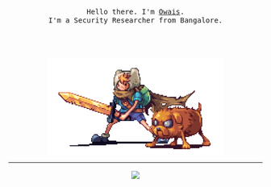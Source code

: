<p align="center">
  <br>
  <br>
  <br>
  <samp>Hello there. I'm <a href="https://osh.fyi">Owais</a>.<br> I'm a Security Researcher from Bangalore.<br>
<!--     <br>Visit osh.fyi for more</samp> -->
  <br>
  <br>
  <br>
  <br>
  <img src="https://github.com/selimdoyranli/selimdoyranli/blob/master/preview.gif" width="350" />
</p>

------------
<div align="center">
<img src="https://komarev.com/ghpvc/?username=NotSooShariff&&style=flat-square" align="center" />
</div>  

